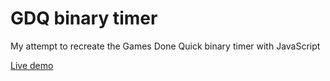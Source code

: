# GDQ binary timer
My attempt to recreate the Games Done Quick binary timer with JavaScript

[Live demo](https://catkasha.github.io/gdq-binary-timer/)
